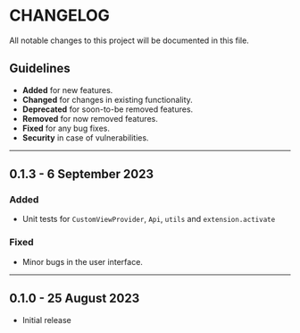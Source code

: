 # CHANGELOG

All notable changes to this project will be documented in this file.

## Guidelines

- **Added** for new features.
- **Changed** for changes in existing functionality.
- **Deprecated** for soon-to-be removed features.
- **Removed** for now removed features.
- **Fixed** for any bug fixes.
- **Security** in case of vulnerabilities.

---

## 0.1.3 - 6 September 2023

### Added

- Unit tests for `CustomViewProvider`, `Api`, `utils` and `extension.activate`

### Fixed

- Minor bugs in the user interface.

---

## 0.1.0 - 25 August 2023

- Initial release
